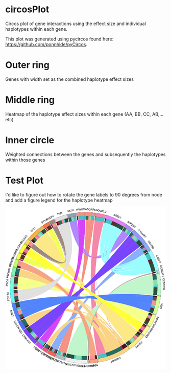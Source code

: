 # circosPlot
Circos plot of gene interactions using the effect size and individual haplotypes within each gene. 

This plot was generated using pycircos found here: https://github.com/ponnhide/pyCircos. 

# Outer ring
Genes with width set as the combined haplotype effect sizes

# Middle ring
Heatmap of the haplotype effect sizes within each gene (AA, BB, CC, AB,... etc)

# Inner circle
Weighted connections between the genes and subsequently the haplotypes within those genes


# Test Plot

I'd like to figure out how to rotate the gene labels to 90 degrees from node and add a figure legend for the haplotype heatmap

![Circos Test Plot](images/circosPlot.png)

